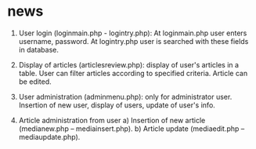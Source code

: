 # news

1) User login (loginmain.php - logintry.php): At loginmain.php user enters username, password.
At logintry.php user is searched with these fields in database.

2) Display of articles (articlesreview.php): display of user's articles in a table. User can filter articles according to specified criteria.
Article can be edited.

3) User administration (adminmenu.php): only for administrator user.
Insertion of new user, display of users, update of user's info.

4) Article administration from user
    a) Insertion of new article (medianew.php – mediainsert.php).
    b) Article update (mediaedit.php – mediaupdate.php).
